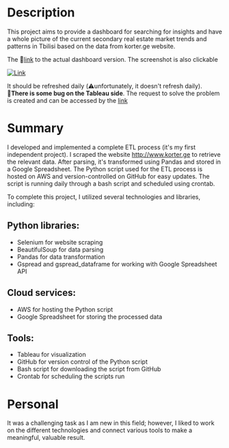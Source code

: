 # Description
This project aims to provide a dashboard for searching for insights and have a whole picture of the current secondary real estate market trends and patterns in Tbilisi based on the data from korter.ge website.

The 🔗[link](https://public.tableau.com/app/profile/volodymyr.khudokormov/viz/korter_geSecondaryRealEstateMarketAnalysis/Dashboard1?publish=yes) 
to the actual dashboard version. The screenshot is also clickable

[![Link](https://i.ibb.co/473pfGQ/chrome-Jl-Rwm-Uhl-Fz.png)](https://public.tableau.com/app/profile/volodymyr.khudokormov/viz/korter_geSecondaryRealEstateMarketAnalysis/Dashboard1?publish=yes)

It should be refreshed daily (⚠️unfortunately, it doesn't refresh daily).   
🔴**There is some bug on the Tableau side**. The request to solve the problem is created and can be accessed by the [link](https://community.tableau.com/s/feed/0D58b0000AhNxrlCQC)

# Summary
I developed and implemented a complete ETL process (it's my first independent project). I scraped the website  http://www.korter.ge to retrieve the relevant data. After parsing, it's transformed using Pandas and stored in a Google Spreadsheet. The Python script used for the ETL process is hosted on AWS and version-controlled on GitHub for easy updates. The script is running daily through a bash script and scheduled using crontab.

To complete this project, I utilized several technologies and libraries, including:

## Python libraries:
* Selenium for website scraping
* BeautifulSoup for data parsing
* Pandas for data transformation
* Gspread and gspread_dataframe for working with Google Spreadsheet API

## Cloud services:
* AWS for hosting the Python script
* Google Spreadsheet for storing the processed data

## Tools:
* Tableau for visualization
* GitHub for version control of the Python script
* Bash script for downloading the script from GitHub
* Crontab for scheduling the scripts run

# Personal
It was a challenging task as I am new in this field; however, I liked to work on the different technologies and connect various tools to make a meaningful, valuable result.
